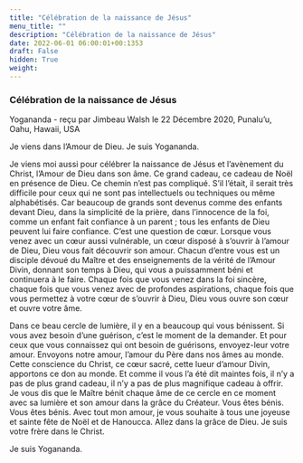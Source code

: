 ```yaml
---
title: "Célébration de la naissance de Jésus"
menu_title: ""
description: "Célébration de la naissance de Jésus"
date: 2022-06-01 06:00:01+00:1353
draft: False
hidden: True
weight:
---
```

### Célébration de la naissance de Jésus

Yogananda - reçu par Jimbeau Walsh le 22 Décembre 2020, Punalu’u, Oahu, Hawaii, USA

Je viens dans l’Amour de Dieu. Je suis Yogananda.

Je viens moi aussi pour célébrer la naissance de Jésus et l’avènement du Christ, l’Amour de Dieu dans son âme. Ce grand cadeau, ce cadeau de Noël en présence de Dieu. Ce chemin n’est pas compliqué. S’il l’était, il serait très difficile pour ceux qui ne sont pas intellectuels ou techniques ou même alphabétisés. Car beaucoup de grands sont devenus comme des enfants devant Dieu, dans la simplicité de la prière, dans l’innocence de la foi, comme un enfant fait confiance à un parent ; tous les enfants de Dieu peuvent lui faire confiance. C’est une question de cœur. Lorsque vous venez avec un cœur aussi vulnérable, un cœur disposé à s’ouvrir à l’amour de Dieu, Dieu vous fait découvrir son amour. Chacun d’entre vous est un disciple dévoué du Maître et des enseignements de la vérité de l’Amour Divin, donnant son temps à Dieu, qui vous a puissamment béni et continuera à le faire. Chaque fois que vous venez dans la foi sincère, chaque fois que vous venez avec de profondes aspirations, chaque fois que vous permettez à votre cœur de s’ouvrir à Dieu, Dieu vous ouvre son cœur et ouvre votre âme.

Dans ce beau cercle de lumière, il y en a beaucoup qui vous bénissent. Si vous avez besoin d’une guérison, c’est le moment de la demander. Et pour ceux que vous connaissez qui ont besoin de guérisons, envoyez-leur votre amour. Envoyons notre amour, l’amour du Père dans nos âmes au monde. Cette conscience du Christ, ce cœur sacré, cette lueur d’amour Divin, apportons ce don au monde. Et comme il vous l’a été dit maintes fois, il n’y a pas de plus grand cadeau, il n’y a pas de plus magnifique cadeau à offrir. Je vous dis que le Maître bénit chaque âme de ce cercle en ce moment avec sa lumière et son amour dans la grâce du Créateur. Vous êtes bénis. Vous êtes bénis. Avec tout mon amour, je vous souhaite à tous une joyeuse et sainte fête de Noël et de Hanoucca. Allez dans la grâce de Dieu. Je suis votre frère dans le Christ.

Je suis Yogananda.

